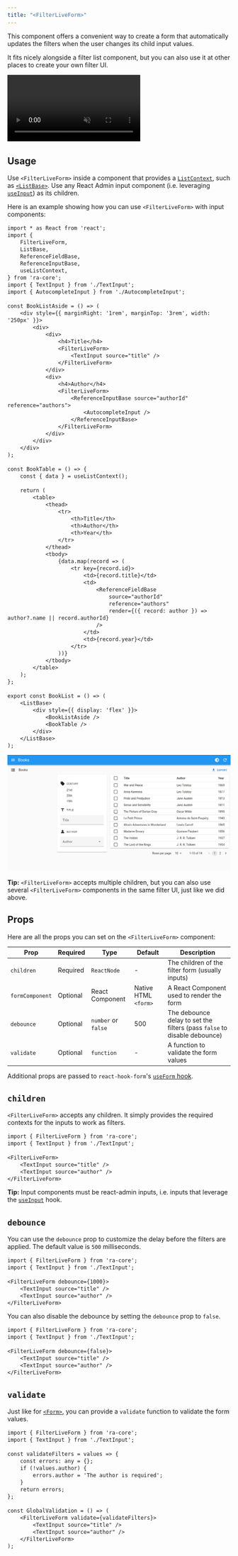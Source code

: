 ```yaml
---
title: "<FilterLiveForm>"
---
```


This component offers a convenient way to create a form that automatically updates the filters when the user changes its child input values.

It fits nicely alongside a filter list component, but you can also use it at other places to create your own filter UI.

<video controls autoplay playsinline muted loop>
  <source src="../../img/FilterLiveForm.mp4" type="video/mp4"/>
  Your browser does not support the video tag.
</video>

## Usage

Use `<FilterLiveForm>` inside a component that provides a [`ListContext`](./useListContext.md), such as [`<ListBase>`](./ListBase.md). Use any React Admin input component (i.e. leveraging [`useInput`](../inputs/useInput.md)) as its children.

Here is an example showing how you can use `<FilterLiveForm>` with input components:

```tsx
import * as React from 'react';
import {
    FilterLiveForm,
    ListBase,
    ReferenceFieldBase,
    ReferenceInputBase,
    useListContext,
} from 'ra-core';
import { TextInput } from './TextInput';
import { AutocompleteInput } from './AutocompleteInput';

const BookListAside = () => (
    <div style={{ marginRight: '1rem', marginTop: '3rem', width: '250px' }}>
        <div>
            <div>
                <h4>Title</h4>
                <FilterLiveForm>
                    <TextInput source="title" />
                </FilterLiveForm>
            </div>
            <div>
                <h4>Author</h4>
                <FilterLiveForm>
                    <ReferenceInputBase source="authorId" reference="authors">
                        <AutocompleteInput />
                    </ReferenceInputBase>
                </FilterLiveForm>
            </div>
        </div>
    </div>
);

const BookTable = () => {
    const { data } = useListContext();
    
    return (
        <table>
            <thead>
                <tr>
                    <th>Title</th>
                    <th>Author</th>
                    <th>Year</th>
                </tr>
            </thead>
            <tbody>
                {data.map(record => (
                    <tr key={record.id}>
                        <td>{record.title}</td>
                        <td>
                            <ReferenceFieldBase 
                                source="authorId" 
                                reference="authors"
                                render={({ record: author }) => author?.name || record.authorId}
                            />
                        </td>
                        <td>{record.year}</td>
                    </tr>
                ))}
            </tbody>
        </table>
    );
};

export const BookList = () => (
    <ListBase>
        <div style={{ display: 'flex' }}>
            <BookListAside />
            <BookTable />
        </div>
    </ListBase>
);
```

![FilterLiveForm](../img/FilterLiveForm.png)

**Tip:** `<FilterLiveForm>` accepts multiple children, but you can also use several `<FilterLiveForm>` components in the same filter UI, just like we did above.

## Props

Here are all the props you can set on the `<FilterLiveForm>` component:

| Prop            | Required | Type                | Default              | Description                                                              |
| --------------- | -------- | ------------------- | -------------------- | ------------------------------------------------------------------------ |
| `children`      | Required | `ReactNode`         | -                    | The children of the filter form (usually inputs)                         |
| `formComponent` | Optional | React Component     | Native HTML `<form>` | A React Component used to render the form                                |
| `debounce`      | Optional | `number` or `false` | 500                  | The debounce delay to set the filters (pass `false` to disable debounce) |
| `validate`      | Optional | `function`          | -                    | A function to validate the form values                                   |

Additional props are passed to `react-hook-form`'s [`useForm` hook](https://react-hook-form.com/docs/useform).

## `children`

`<FilterLiveForm>` accepts any children. It simply provides the required contexts for the inputs to work as filters.

```tsx
import { FilterLiveForm } from 'ra-core';
import { TextInput } from './TextInput';

<FilterLiveForm>
    <TextInput source="title" />
    <TextInput source="author" />
</FilterLiveForm>
```

**Tip:** Input components must be react-admin inputs, i.e. inputs that leverage the [`useInput`](../inputs/useInput.md) hook.

## `debounce`

You can use the `debounce` prop to customize the delay before the filters are applied. The default value is `500` milliseconds.

```tsx
import { FilterLiveForm } from 'ra-core';
import { TextInput } from './TextInput';

<FilterLiveForm debounce={1000}>
    <TextInput source="title" />
    <TextInput source="author" />
</FilterLiveForm>
```

You can also disable the debounce by setting the `debounce` prop to `false`.

```tsx
import { FilterLiveForm } from 'ra-core';
import { TextInput } from './TextInput';

<FilterLiveForm debounce={false}>
    <TextInput source="title" />
    <TextInput source="author" />
</FilterLiveForm>
```

## `validate`

Just like for [`<Form>`](../create-edit/Form.md), you can provide a `validate` function to validate the form values.

```tsx
import { FilterLiveForm } from 'ra-core';
import { TextInput } from './TextInput';

const validateFilters = values => {
    const errors: any = {};
    if (!values.author) {
        errors.author = 'The author is required';
    }
    return errors;
};

const GlobalValidation = () => (
    <FilterLiveForm validate={validateFilters}>
        <TextInput source="title" />
        <TextInput source="author" />
    </FilterLiveForm>
);
```
